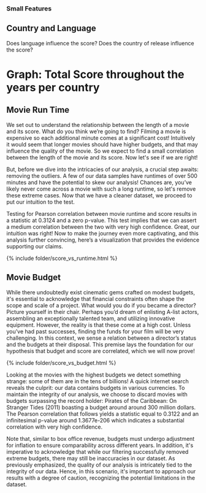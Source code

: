 ### Small Features

## Country and Language

Does language influence the score? Does the country of release influence the score?

# Graph: Total Score throughout the years per country

## Movie Run Time 

We set out to understand the relationship between the length of a movie and its score. What do you think we’re going to find? Filming a movie is expensive so each additional minute comes at a significant cost! Intuitively it would seem that longer movies should have higher budgets, and that may influence the quality of the movie. So we expect to find a small correlation between the length of the movie and its score. Now let's see if we are right!

But, before we dive into the intricacies of our analysis, a crucial step awaits: removing the outliers. A few of our data samples have runtimes of over 500 minutes and have the potential to skew our analysis! Chances are, you’ve likely never come across a movie with such a long runtime, so let's remove these extreme cases. Now that we have a cleaner dataset, we proceed to put our intuition to the test. 

Testing for Pearson correlation between movie runtime and score results in a statistic at 0.3124 and a zero p-value. This test implies that we can assert a medium correlation between the two with very high confidence. Great, our intuition was right! Now to make the journey even more captivating, and this analysis further convincing, here’s a visualization that provides the evidence supporting our claims.

{% include folder/score_vs_runtime.html %}

## Movie Budget

While there undoubtedly exist cinematic gems crafted on modest budgets, it's essential to acknowledge that financial constraints often shape the scope and scale of a project. What would you do if you became a director? Picture yourself in their chair. Perhaps you’d dream of enlisting A-list actors, assembling an exceptionally talented team, and utilizing innovative equipment. However, the reality is that these come at a high cost. Unless you’ve had past successes, finding the funds for your film will be very challenging. In this context, we sense a relation between a director’s status and the budgets at their disposal. This premise lays the foundation for our hypothesis that budget and score are correlated, which we will now prove!

{% include folder/score_vs_budget.html %}

Looking at the movies with the highest budgets we detect something strange: some of them are in the tens of billions! A quick internet search reveals the culprit: our data contains budgets in various currencies. To maintain the integrity of our analysis, we choose to discard movies with budgets surpassing the record holder: Pirates of the Caribbean: On Stranger Tides (2011) boasting a budget around around 300 million dollars. The Pearson correlation that follows yields a statistic equal to 0.3122 and an infinitesimal p-value around 1.3677e-206 which indicates a substantial correlation with very high confidence. 

Note that, similar to box office revenue, budgets must undergo adjustment for inflation to ensure comparability across different years. In addition, it's imperative to acknowledge that while our filtering successfully removed extreme budgets, there may still be inaccuracies in our dataset. As previously emphasized, the quality of our analysis is intricately tied to the integrity of our data. Hence, in this scenario, it's important to approach our results with a degree of caution, recognizing the potential limitations in the dataset.

